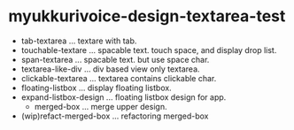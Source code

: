 # myukkurivoice-design-textarea-test

* tab-textarea ... textare with tab.
* touchable-textare ... spacable text. touch space, and display drop list.
* span-textarea ... spacable text. but use space char.
* textarea-like-div ... div based view only textarea.
* clickable-textarea ... textarea contains clickable char.
* floating-listbox ... display floating listbox.
* expand-listbox-design ... floating listbox design for app.
    * merged-box ... merge upper design.
* (wip)refact-merged-box ... refactoring merged-box

